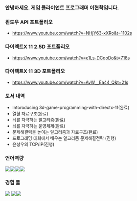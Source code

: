 ### 안녕하세요. 게임 클라이언트 프로그래머 이현학입니다.

### 윈도우 API 포트폴리오
- https://www.youtube.com/watch?v=NHjY63-xXRo&t=1102s
### 다이렉트X 11 2.5D 포트폴리오
- https://www.youtube.com/watch?v=e1Ls-DCqoDo&t=718s
### 다이렉트X 11 3D 포트폴리오
- https://www.youtube.com/watch?v=AvW__Ea44_Q&t=21s
  
### 도서 내역
- Intoroducing 3d-game-programming-with-directx-11(완료) 
- 열혈 자료구조(완료)
- 뇌를 자극하는 알고리즘(완료) 
- 뇌를 자극하는 운영체제(완료)
- 문제해결력을 높이는 알고리즘과 자료구조(완료)
- 프로그래밍 대회에서 배우는 알고리즘 문제해결전략 (진행)
- 윤성우의 TCP/IP(진행)

### 언어역량
<img src="https://img.shields.io/badge/C-A8B9CC?style=for-the-badge&logo=C&logoColor=white"><img src="https://img.shields.io/badge/C++-00599C?style=for-the-badge&logo=C++&logoColor=white"><img src="https://img.shields.io/badge/.NET-512BD4?style=for-the-badge&logo=.NET&logoColor=white"><img src="https://img.shields.io/badge/SQLite-003B57?style=for-the-badge&logo=SQLite&logoColor=white">
### 경험 툴
<img src="https://img.shields.io/badge/Git-F05032style=flat&logo=Git&logoColor=white"> <img src="https://img.shields.io/badge/SVN-F05032style=flat&logo=SVN&logoColor=white"><img src="https://img.shields.io/badge/QT-41CD52=flat&logo=QT&logoColor=white"/>

